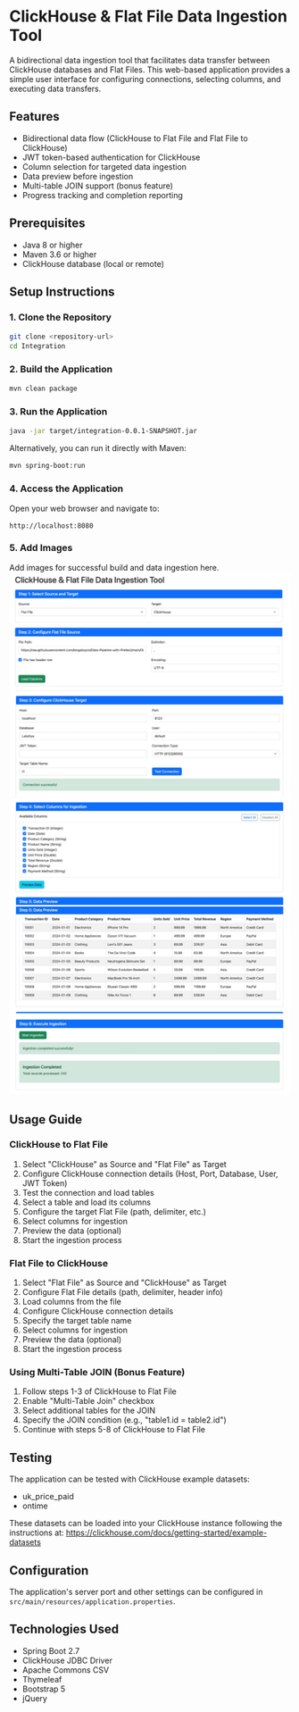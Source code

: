 # ClickHouse & Flat File Data Ingestion Tool

A bidirectional data ingestion tool that facilitates data transfer between ClickHouse databases and Flat Files. This web-based application provides a simple user interface for configuring connections, selecting columns, and executing data transfers.

## Features

- Bidirectional data flow (ClickHouse to Flat File and Flat File to ClickHouse)
- JWT token-based authentication for ClickHouse
- Column selection for targeted data ingestion
- Data preview before ingestion
- Multi-table JOIN support (bonus feature)
- Progress tracking and completion reporting

## Prerequisites

- Java 8 or higher
- Maven 3.6 or higher
- ClickHouse database (local or remote)

## Setup Instructions

### 1. Clone the Repository

```bash
git clone <repository-url>
cd Integration
```

### 2. Build the Application

```bash
mvn clean package
```

### 3. Run the Application

```bash
java -jar target/integration-0.0.1-SNAPSHOT.jar
```

Alternatively, you can run it directly with Maven:

```bash
mvn spring-boot:run
```

### 4. Access the Application

Open your web browser and navigate to:

```
http://localhost:8080
```

### 5. Add Images

Add images for successful build and data ingestion here.
<img src="public/1.jpeg" alt="Successful Build Image" />
<img src="public/2.jpeg" alt="Data Ingestion Image" />
<img src="public/3.jpeg" alt="Data Ingestion Image" />
<img src="public/4.jpeg" alt="Data Ingestion Image" />
<img src="public/5.jpeg" alt="Data Ingestion Image" />


## Usage Guide

### ClickHouse to Flat File

1. Select "ClickHouse" as Source and "Flat File" as Target
2. Configure ClickHouse connection details (Host, Port, Database, User, JWT Token)
3. Test the connection and load tables
4. Select a table and load its columns
5. Configure the target Flat File (path, delimiter, etc.)
6. Select columns for ingestion
7. Preview the data (optional)
8. Start the ingestion process

### Flat File to ClickHouse

1. Select "Flat File" as Source and "ClickHouse" as Target
2. Configure Flat File details (path, delimiter, header info)
3. Load columns from the file
4. Configure ClickHouse connection details
5. Specify the target table name
6. Select columns for ingestion
7. Preview the data (optional)
8. Start the ingestion process

### Using Multi-Table JOIN (Bonus Feature)

1. Follow steps 1-3 of ClickHouse to Flat File
2. Enable "Multi-Table Join" checkbox
3. Select additional tables for the JOIN
4. Specify the JOIN condition (e.g., "table1.id = table2.id")
5. Continue with steps 5-8 of ClickHouse to Flat File

## Testing

The application can be tested with ClickHouse example datasets:

- uk_price_paid
- ontime

These datasets can be loaded into your ClickHouse instance following the instructions at:
https://clickhouse.com/docs/getting-started/example-datasets

## Configuration

The application's server port and other settings can be configured in `src/main/resources/application.properties`.

## Technologies Used

- Spring Boot 2.7
- ClickHouse JDBC Driver
- Apache Commons CSV
- Thymeleaf
- Bootstrap 5
- jQuery


